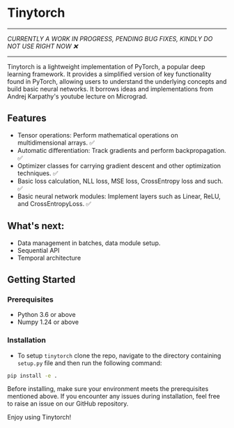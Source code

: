 # Tinytorch

---

*CURRENTLY A WORK IN PROGRESS, PENDING BUG FIXES, KINDLY DO NOT USE RIGHT NOW ❌*

---

Tinytorch is a lightweight implementation of PyTorch, a popular deep learning framework. It provides a simplified version of key functionality found in PyTorch, allowing users to understand the underlying concepts and build basic neural networks. It borrows ideas and implementations from Andrej Karpathy's youtube lecture on Micrograd.

## Features

- Tensor operations: Perform mathematical operations on multidimensional arrays. ✅
- Automatic differentiation: Track gradients and perform backpropagation. ✅
- Optimizer classes for carrying gradient descent and other optimization techniques. ✅
- Basic loss calculation, NLL loss, MSE loss, CrossEntropy loss and such. ✅
- Basic neural network modules: Implement layers such as Linear, ReLU, and CrossEntropyLoss. ✅

## What's next:

- Data management in batches, data module setup.
- Sequential API
- Temporal architecture

## Getting Started

### Prerequisites

- Python 3.6 or above
- Numpy 1.24 or above

### Installation

- To setup `tinytorch` clone the repo, navigate to the directory containing `setup.py` file and then run the following command: <br/>

```sh
pip install -e .
```

Before installing, make sure your environment meets the prerequisites mentioned above. If you encounter any issues during installation, feel free to raise an issue on our GitHub repository.

Enjoy using Tinytorch!
